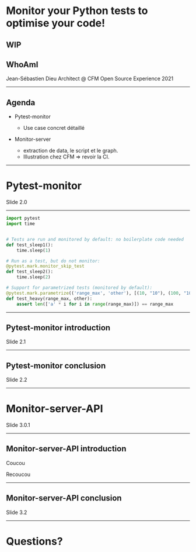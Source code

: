 # Monitor your Python tests to optimise your code!
WIP
---

## WhoAmI

Jean-Sébastien Dieu
Architect @ CFM
Open Source Experience 2021

---

## Agenda

- Pytest-monitor
  - Use case concret détaillé

- Monitor-server
  - extraction de data, le script et le graph.
  - Illustration chez CFM => revoir la CI.

--- ---

# Pytest-monitor

Slide 2.0

---

```python
import pytest
import time


# Tests are run and monitored by default: no boilerplate code needed
def test_sleep1():
    time.sleep(1)

# Run as a test, but do not monitor:
@pytest.mark.monitor_skip_test
def test_sleep2():
    time.sleep(2)

# Support for parametrized tests (monitored by default):
@pytest.mark.parametrize(('range_max', 'other'), [(10, "10"), (100, "100"), (1000, "1000"), (10000, "10000")])
def test_heavy(range_max, other):
    assert len(['a' * i for i in range(range_max)]) == range_max
```

---

## Pytest-monitor  introduction

Slide 2.1

---

## Pytest-monitor conclusion

Slide 2.2

--- ---
# Monitor-server-API

Slide 3.0.1

---
## Monitor-server-API introduction

Coucou <!-- .element: class="fragment" data-fragment-index="2" -->

Recoucou <!-- .element: class="fragment" data-fragment-index="1" -->

---

## Monitor-server-API conclusion

Slide 3.2

--- ---
# Questions?